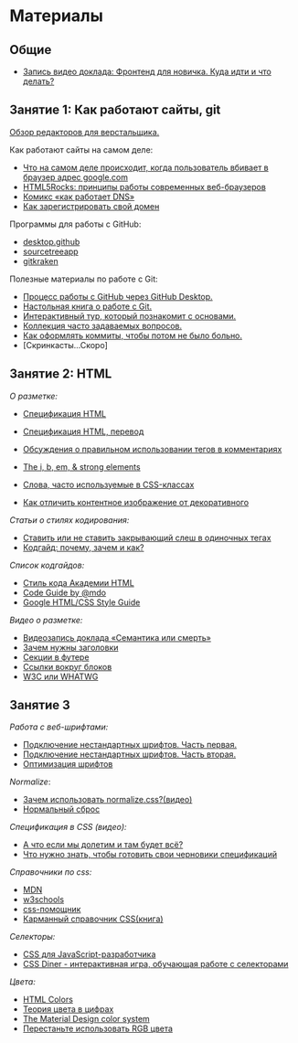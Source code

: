# Материалы #

## Общие ##

* [Запись видео доклада: Фронтенд для новичка. Куда идти и что делать?](https://youtu.be/G9hMm77B1dk)

## Занятие 1: Как работают сайты, git ##

[Обзор редакторов для верстальщика.](https://drive.google.com/open?id=1GknqsuUZZUhHrKTSwxuACkWM7uOqGPiP)


Как работают сайты на самом деле:
* [Что на самом деле происходит, когда пользователь вбивает в браузер адрес google.com](https://habrahabr.ru/company/htmlacademy/blog/254825/)
* [HTML5Rocks: принципы работы современных веб-браузеров](https://www.html5rocks.com/ru/tutorials/internals/howbrowserswork/)
* [Комикс «как работает DNS»](https://howdns.works/ep1/)
* [Как зарегистрировать свой домен](https://htmlacademy.ru/blog/48-how-to-register-domain)


Программы для работы с GitHub:
* [desktop.github](https://desktop.github.com/)
* [sourcetreeapp](https://www.sourcetreeapp.com/)
* [gitkraken](https://www.gitkraken.com/)

Полезные материалы по работе с Git:
* [Процесс работы с GitHub через GitHub Desktop.](https://drive.google.com/open?id=1OpNdcbX66JOSMaKPy3YZ6SpGoi-UMfhKdgWz2_9dkUA)
* [Настольная книга о работе с Git.](https://git-scm.com/book/ru/v2)
* [Интерактивный тур, который познакомит с основами.](https://githowto.com/ru)
* [Коллекция часто задаваемых вопросов.](http://firstaidgit.ru/#/)
* [Как оформлять коммиты, чтобы потом не было больно.](https://habrahabr.ru/company/Voximplant/blog/276695/)
* [Скринкасты...Скоро]

## Занятие 2: HTML ##

_О разметке:_
* [Спецификация HTML](https://www.w3.org/TR/html/)
* [Спецификация HTML, перевод](http://spec.piraruco.com/html5/index.htm)
* [Обсуждения о правильном использовании тегов в комментариях](http://html5doctor.com/computer-says-no-to-html5-document-outline/)
* [The i, b, em, &amp; strong elements](http://html5doctor.com/i-b-em-strong-element/)

* [Слова, часто используемые в CSS-классах](https://github.com/yoksel/common-words)
* [Как отличить контентное изображение от декоративного](https://htmlacademy.ru/blog/153-content-or-decor-img)

_Статьи о стилях кодирования:_
* [Ставить или не ставить закрывающий слеш в одиночных тегах](http://www.colorglare.com/2014/02/03/to-close-or-not-to-close.html)
* [Кодгайд: почему, зачем и как?](https://htmlacademy.ru/blog/62-codeguide-why-what-and-how)

_Список кодгайдов:_
* [Стиль кода Академии HTML](http://codeguide.academy/html-css.html)
* [Code Guide by @mdo](http://codeguide.co/)
* [Google HTML/CSS Style Guide](https://google.github.io/styleguide/htmlcssguide.html)

_Видео о разметке:_
* [Видеозапись доклада «Семантика или смерть»](https://events.yandex.ru/lib/talks/1520/)
* [Зачем нужны заголовки](https://htmlacademy.ru/shorts/7)
* [Секции в футере](https://htmlacademy.ru/shorts/3)
* [Ссылки вокруг блоков](https://htmlacademy.ru/shorts/1)
* [W3C или WHATWG](https://htmlacademy.ru/shorts/11)


## Занятие 3 ##

_Работа с веб-шрифтами:_
* [Подключение нестандартных шрифтов. Часть первая.](https://fontstorage.com/blog/about-font-face-part-one/)
* [Подключение нестандартных шрифтов. Часть вторая.](https://fontstorage.com/blog/about-font-face-part-two/)
* [Оптимизация шрифтов](https://developers.google.com/web/fundamentals/performance/optimizing-content-efficiency/webfont-optimization?hl=ru)

_Normalize_:
* [Зачем использовать normalize.css?(видео)](https://htmlacademy.ru/blog/64-about-normalize-css)
* [Нормальный сброс](https://youtu.be/KGYmOlNteas)

_Спецификация в CSS (видео):_
* [А что если мы долетим и там будет всё?](https://youtu.be/DYyWpZ8XRho)
* [Что нужно знать, чтобы готовить свои черновики спецификаций](https://www.youtube.com/watch?v=Z9of2cj28hY)

_Справочники по css:_
* [MDN](https://developer.mozilla.org/ru/docs/Web/CSS/Reference#%D0%A1%D0%BF%D1%80%D0%B0%D0%B2%D0%BE%D1%87%D0%BD%D1%8B%D0%B9_%D1%83%D0%BA%D0%B0%D0%B7%D0%B0%D1%82%D0%B5%D0%BB%D1%8C)
* [w3schools](https://www.w3schools.com/cssref/default.asp)
* [css-помощник](https://lesson-web.ru/modules/css_helper)
* [Карманный справочник CSS(книга)](http://shop.oreilly.com/product/0636920015055.do)

_Селекторы:_
* [CSS для JavaScript-разработчика](https://learn.javascript.ru/css-selectors)
* [CSS Diner - интерактивная игра, обучающая работе с селекторами](https://flukeout.github.io/)

_Цвета:_
* [HTML Colors](https://www.w3schools.com/html/html_colors.asp)
* [Теория цвета в цифрах](https://habr.com/post/189766/)
* [The Material Design color system ](https://material.io/design/color/)
* [Перестаньте использовать RGB цвета](https://slonoed.net/stop-using-rgb-colors-ru)
